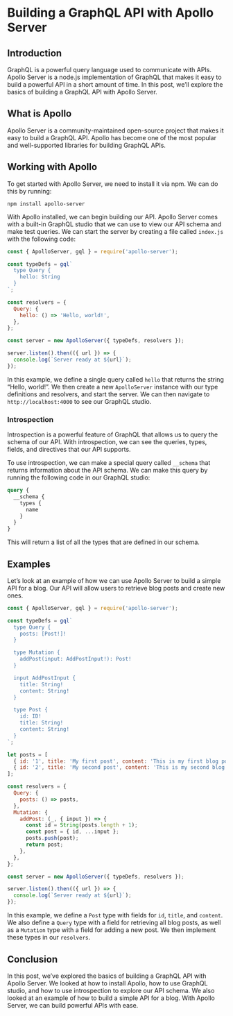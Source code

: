 # Building a GraphQL API with Apollo Server

## Introduction

GraphQL is a powerful query language used to communicate with APIs. Apollo Server is a node.js implementation of GraphQL that makes it easy to build a powerful API in a short amount of time. In this post, we’ll explore the basics of building a GraphQL API with Apollo Server.

## What is Apollo

Apollo Server is a community-maintained open-source project that makes it easy to build a GraphQL API. Apollo has become one of the most popular and well-supported libraries for building GraphQL APIs.

## Working with Apollo

To get started with Apollo Server, we need to install it via npm. We can do this by running:

```
npm install apollo-server
```

With Apollo installed, we can begin building our API. Apollo Server comes with a built-in GraphQL studio that we can use to view our API schema and make test queries. We can start the server by creating a file called `index.js` with the following code:

```javascript
const { ApolloServer, gql } = require('apollo-server');

const typeDefs = gql`
  type Query {
    hello: String
  }
`;

const resolvers = {
  Query: {
    hello: () => 'Hello, world!',
  },
};

const server = new ApolloServer({ typeDefs, resolvers });

server.listen().then(({ url }) => {
  console.log(`Server ready at ${url}`);
});
```

In this example, we define a single query called `hello` that returns the string “Hello, world!”. We then create a new `ApolloServer` instance with our type definitions and resolvers, and start the server. We can then navigate to `http://localhost:4000` to see our GraphQL studio.

### Introspection

Introspection is a powerful feature of GraphQL that allows us to query the schema of our API. With introspection, we can see the queries, types, fields, and directives that our API supports.

To use introspection, we can make a special query called `__schema` that returns information about the API schema. We can make this query by running the following code in our GraphQL studio:

```graphql
query {
  __schema {
    types {
      name
    }
  }
}
```

This will return a list of all the types that are defined in our schema.

## Examples

Let’s look at an example of how we can use Apollo Server to build a simple API for a blog. Our API will allow users to retrieve blog posts and create new ones.

```javascript
const { ApolloServer, gql } = require('apollo-server');

const typeDefs = gql`
  type Query {
    posts: [Post!]!
  }

  type Mutation {
    addPost(input: AddPostInput!): Post!
  }

  input AddPostInput {
    title: String!
    content: String!
  }

  type Post {
    id: ID!
    title: String!
    content: String!
  }
`;

let posts = [
  { id: '1', title: 'My first post', content: 'This is my first blog post' },
  { id: '2', title: 'My second post', content: 'This is my second blog post' },
];

const resolvers = {
  Query: {
    posts: () => posts,
  },
  Mutation: {
    addPost: (_, { input }) => {
      const id = String(posts.length + 1);
      const post = { id, ...input };
      posts.push(post);
      return post;
    },
  },
};

const server = new ApolloServer({ typeDefs, resolvers });

server.listen().then(({ url }) => {
  console.log(`Server ready at ${url}`);
});
```

In this example, we define a `Post` type with fields for `id`, `title`, and `content`. We also define a `Query` type with a field for retrieving all blog posts, as well as a `Mutation` type with a field for adding a new post. We then implement these types in our `resolvers`.

## Conclusion

In this post, we’ve explored the basics of building a GraphQL API with Apollo Server. We looked at how to install Apollo, how to use GraphQL studio, and how to use introspection to explore our API schema. We also looked at an example of how to build a simple API for a blog. With Apollo Server, we can build powerful APIs with ease.